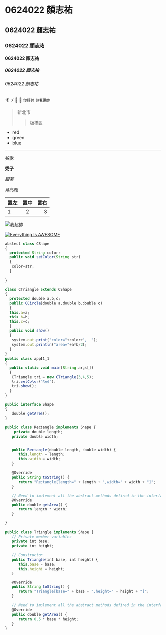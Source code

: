 # 0624022 顏志祐

## 0624022 顏志祐

### 0624022 顏志祐

#### 0624022 顏志祐

##### 0624022 顏志祐

###### 0624022 顏志祐

:sunny:
:zap:
:horse:
:cow2:
```你好帥```
```但我更帥```
>新北市
>>板橋區


* red
* green
* blue

***
[谷歌](https://www.google.com.tw/)

**禿子**

*跟著*

~~月亮走~~

|置左   |  置中   | 置右 |
|:------|:------:|-----:|
|1|2|3|


![我超帥](free.png "高科大")

[![Everything Is AWESOME](https://img.youtube.com/vi/StTqXEQ2l-Y/0.jpg)](https://www.youtube.com/watch?v=StTqXEQ2l-Y "Everything Is AWESOME")


```js
abstect class CShape
{
  protected String color;
  public void setColor(String str)
  {
   color=str;
  }
 
}

class CTriangle extends CShape
{
  protected double a,b,c;
  public CCircle(double a,double b,double c)
  {
  this.a=a;
  this.b=b;
  this.c=c;
  }
  public void show()
  {
   system.out.print("color="+color+",  ");
   system.out.println("area="+a*b/2);
  }
}
public class app11_1
{
  public static void main(String args[])
  {
   CTriangle tri = new CTriangle(3,4,5);
   tri.setColor("Red");
   tri.show();
  }
}
```

```js
public interface Shape
{
   double getArea();
}

public class Rectangle implements Shape {
    private double length;
   private double width;

  
   public Rectangle(double length, double width) {
      this.length = length;
      this.width = width;
   }

   @Override
   public String toString() {
      return "Rectangle[length=" + length + ",width=" + width + "]";
   }

   // Need to implement all the abstract methods defined in the interface
   @Override
   public double getArea() {
      return length * width;
   }

}
    
public class Triangle implements Shape {
   // Private member variables
   private int base;
   private int height;

   // Constructor
   public Triangle(int base, int height) {
      this.base = base;
      this.height = height;
   }

   @Override
   public String toString() {
      return "Triangle[base=" + base + ",height=" + height + "]";
   }

   // Need to implement all the abstract methods defined in the interface
   @Override
   public double getArea() {
      return 0.5 * base * height;
   }
}
```






